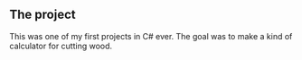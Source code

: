 ## The project

This was one of my first projects in C# ever.
The goal was to make a kind of calculator for cutting wood.
